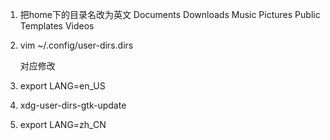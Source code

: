 1. 把home下的目录名改为英文 
	Documents
	Downloads
	Music
	Pictures
	Public
	Templates
	Videos

2. vim ~/.config/user-dirs.dirs

	对应修改

3. export LANG=en_US

 
4. xdg-user-dirs-gtk-update


5. export LANG=zh_CN
